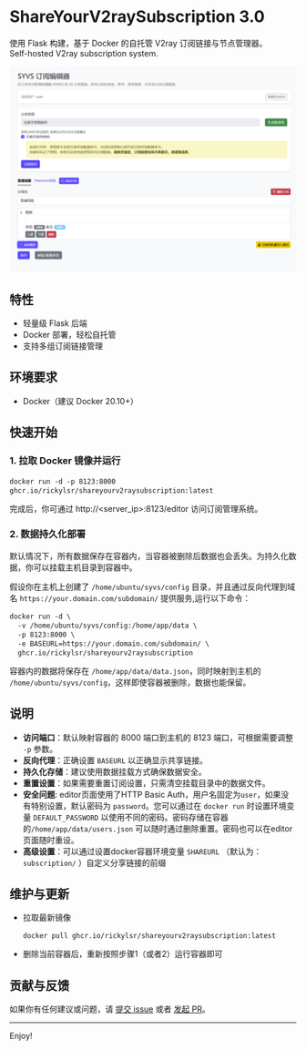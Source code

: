 # ShareYourV2raySubscription 3.0

使用 Flask 构建，基于 Docker 的自托管 V2ray 订阅链接与节点管理器。  
Self-hosted V2ray subscription system.

![screenshot](/Screenshot.png)

## 特性

- 轻量级 Flask 后端
- Docker 部署，轻松自托管
- 支持多组订阅链接管理

## 环境要求

- Docker（建议 Docker 20.10+）

## 快速开始

### 1. 拉取 Docker 镜像并运行

```shell
docker run -d -p 8123:8000 ghcr.io/rickylsr/shareyourv2raysubscription:latest
```

完成后，你可通过 http://<server_ip>:8123/editor 访问订阅管理系统。

### 2. 数据持久化部署

默认情况下，所有数据保存在容器内，当容器被删除后数据也会丢失。为持久化数据，你可以挂载主机目录到容器中。

假设你在主机上创建了 `/home/ubuntu/syvs/config` 目录，并且通过反向代理到域名 `https://your.domain.com/subdomain/` 提供服务,运行以下命令：

```shell
docker run -d \
  -v /home/ubuntu/syvs/config:/home/app/data \
  -p 8123:8000 \
  -e BASEURL=https://your.domain.com/subdomain/ \
  ghcr.io/rickylsr/shareyourv2raysubscription
```

容器内的数据将保存在 `/home/app/data/data.json`，同时映射到主机的 `/home/ubuntu/syvs/config`，这样即使容器被删除，数据也能保留。

## 说明

- **访问端口**：默认映射容器的 8000 端口到主机的 8123 端口，可根据需要调整 `-p` 参数。
- **反向代理**：正确设置 `BASEURL` 以正确显示共享链接。
- **持久化存储**：建议使用数据挂载方式确保数据安全。
- **重置设置**：如果需要重置订阅设置，只需清空挂载目录中的数据文件。
- **安全问题**: editor页面使用了HTTP Basic Auth，用户名固定为`user`，如果没有特别设置，默认密码为 `password`。您可以通过在 `docker run` 时设置环境变量 `DEFAULT_PASSWORD` 以使用不同的密码。密码存储在容器的`/home/app/data/users.json` 可以随时通过删除重置。密码也可以在editor页面随时重设。
- **高级设置**：可以通过设置docker容器环境变量 `SHAREURL` （默认为： `subscription/` ）自定义分享链接的前缀

## 维护与更新

- 拉取最新镜像 
  ```shell
  docker pull ghcr.io/rickylsr/shareyourv2raysubscription:latest
  ```
- 删除当前容器后，重新按照步骤1（或者2）运行容器即可 
  
## 贡献与反馈

如果你有任何建议或问题，请 [提交 issue](https://github.com/rickylsr/ShareYourV2raySubscription/issues) 或者 [发起 PR](https://github.com/rickylsr/ShareYourV2raySubscription/pulls)。

---

Enjoy!